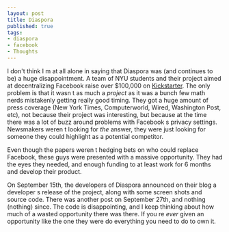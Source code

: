 ```yaml
---
layout: post
title: Diaspora
published: true
tags:
- diaspora
- facebook
- Thoughts
---
```


I don't think I m at all alone in saying that Diaspora was (and continues to be)
a huge disappointment. A team of NYU students and their project aimed at
decentralizing Facebook raise over $100,000 on [Kickstarter](http://kickstarter.com).
The only problem is that it wasn t as much a <em>project</em> as it was a bunch
few math nerds mistakenly getting really good timing. They got a huge amount of
press coverage (New York Times, Computerworld, Wired, Washington Post, etc), not
because their project was interesting, but because at the time there was a lot
of buzz around problems with Facebook s privacy settings. Newsmakers weren t
looking for _the_ answer, they were just looking for someone they could
highlight as a potential competitor.

Even though the papers weren t hedging bets on who could replace Facebook, these
guys were presented with a massive opportunity. They had the eyes they needed,
and enough funding to at least work for 6 months and develop their product.

On September 15th, the developers of Diaspora announced on their blog a
developer s release of the project, along with some screen shots and source
code. There was another post on September 27th, and nothing (nothing) since. The
code is disappointing, and I keep thinking about how much of a wasted
opportunity there was there. If you re _ever_ given an opportunity like
the one they were  do everything you need to do to own it.
